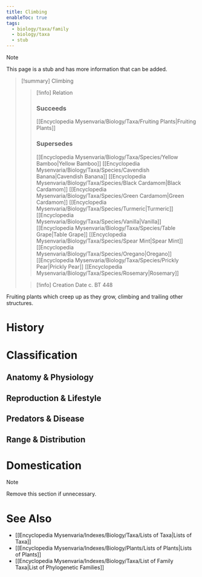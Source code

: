 ```yaml
---
title: Climbing
enableToc: true
tags:
  - biology/taxa/family
  - biology/taxa
  - stub
---
```


> [!note]
> This page is a stub and has more information that can be added.

> [!summary] Climbing
> > [!info] Relation
> > ### Succeeds
> > [[Encyclopedia Mysenvaria/Biology/Taxa/Fruiting Plants|Fruiting Plants]]
> > ### Supersedes
> > [[Encyclopedia Mysenvaria/Biology/Taxa/Species/Yellow Bamboo|Yellow Bamboo]]
> > [[Encyclopedia Mysenvaria/Biology/Taxa/Species/Cavendish Banana|Cavendish Banana]]
> > [[Encyclopedia Mysenvaria/Biology/Taxa/Species/Black Cardamom|Black Cardamom]]
> > [[Encyclopedia Mysenvaria/Biology/Taxa/Species/Green Cardamom|Green Cardamom]]
> > [[Encyclopedia Mysenvaria/Biology/Taxa/Species/Turmeric|Turmeric]]
> > [[Encyclopedia Mysenvaria/Biology/Taxa/Species/Vanilla|Vanilla]]
> > [[Encyclopedia Mysenvaria/Biology/Taxa/Species/Table Grape|Table Grape]]
> > [[Encyclopedia Mysenvaria/Biology/Taxa/Species/Spear Mint|Spear Mint]]
> > [[Encyclopedia Mysenvaria/Biology/Taxa/Species/Oregano|Oregano]]
> > [[Encyclopedia Mysenvaria/Biology/Taxa/Species/Prickly Pear|Prickly Pear]]
> > [[Encyclopedia Mysenvaria/Biology/Taxa/Species/Rosemary|Rosemary]]
>
> > [!info] Creation Date
> > c. BT 448

Fruiting plants which creep up as they grow, climbing and trailing other structures.
# History

# Classification
## Anatomy & Physiology

## Reproduction & Lifestyle

## Predators & Disease

## Range & Distribution

# Domestication

> [!note]
> Remove this section if unnecessary.
# See Also
- [[Encyclopedia Mysenvaria/Indexes/Biology/Taxa/Lists of Taxa|Lists of Taxa]]
- [[Encyclopedia Mysenvaria/Indexes/Biology/Plants/Lists of Plants|Lists of Plants]]
- [[Encyclopedia Mysenvaria/Indexes/Biology/Taxa/List of Family Taxa|List of Phylogenetic Families]]